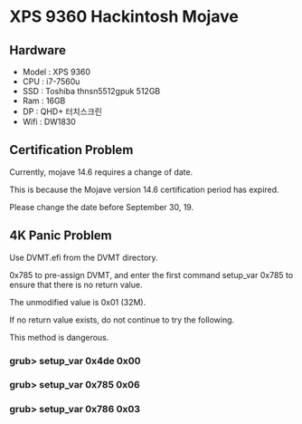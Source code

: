 # XPS 9360 Hackintosh Mojave

## Hardware

- Model : XPS 9360
- CPU : i7-7560u
- SSD : Toshiba thnsn5512gpuk 512GB
- Ram : 16GB
- DP : QHD+ 터치스크린
- Wifi : DW1830

## Certification Problem

Currently, mojave 14.6 requires a change of date.

This is because the Mojave version 14.6 certification period has expired.

Please change the date before September 30, 19.


## 4K Panic Problem

Use DVMT.efi from the DVMT directory.

0x785 to pre-assign DVMT, and enter the first command setup_var 0x785 to ensure that there is no return value.

The unmodified value is 0x01 (32M).

If no return value exists, do not continue to try the following.

This method is dangerous.

### grub> setup_var 0x4de 0x00
### grub> setup_var 0x785 0x06
### grub> setup_var 0x786 0x03
